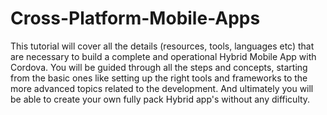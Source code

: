# Cross-Platform-Mobile-Apps
This tutorial will cover all the details (resources, tools, languages etc) that are necessary to build a complete and operational Hybrid Mobile App with Cordova. You will be guided through all the steps and concepts, starting from the basic ones like setting up the right tools and frameworks to the more advanced topics related to the development. And ultimately you will be able to create your own fully pack Hybrid app's without any difficulty.
